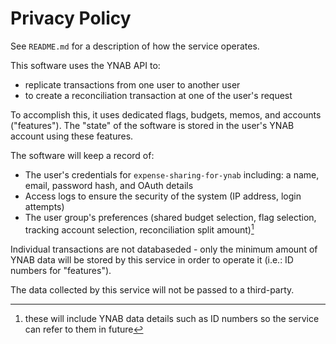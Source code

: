 # Privacy Policy

See `README.md` for a description of how the service operates. 

This software uses the YNAB API to:
- replicate transactions from one user to another user
- to create a reconciliation transaction at one of the user's request

To accomplish this, it uses dedicated flags, budgets, memos, and accounts ("features"). The "state" of the software is stored in the user's YNAB account using these features.

The software will keep a record of:
- The user's credentials for `expense-sharing-for-ynab` including: a name, email, password hash, and OAuth details
- Access logs to ensure the security of the system (IP address, login attempts)
- The user group's preferences (shared budget selection, flag selection, tracking account selection, reconciliation split amount)[^1]

[^1]: these will include YNAB data details such as ID numbers so the service can refer to them in future

Individual transactions are not databaseded - only the minimum amount of YNAB data will be stored by this service in order to operate it (i.e.: ID numbers for "features"). 

The data collected by this service will not be passed to a third-party. 
